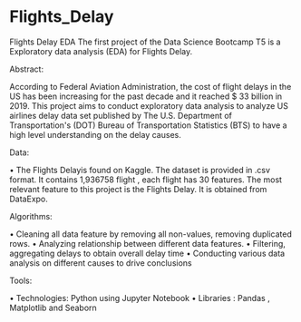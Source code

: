 # Flights_Delay
Flights Delay EDA
The first project of the Data Science Bootcamp T5 is a Exploratory data analysis (EDA) for Flights Delay.

Abstract:

According to Federal Aviation Administration, the cost of flight delays in the US has been increasing for the past decade and it reached $ 33 billion in 2019. This project aims to conduct exploratory data analysis to analyze US airlines delay data set published by The U.S. Department of Transportation's (DOT) Bureau of Transportation Statistics (BTS) to have a high level understanding on the delay causes.

Data:

• The Flights Delayis found on Kaggle. 
The dataset is provided in .csv format. It contains 1,936758 flight , each flight has 30 features. The most relevant feature to this project is the Flights Delay. It is obtained from DataExpo. 

Algorithms:

• Cleaning all data feature by removing all non-values, removing duplicated rows.
• Analyzing relationship between different data features.
• Filtering, aggregating delays to obtain overall delay time
• Conducting various data analysis on different causes to drive conclusions

Tools:

• Technologies: Python using Jupyter Notebook
• Libraries : Pandas , Matplotlib and Seaborn
